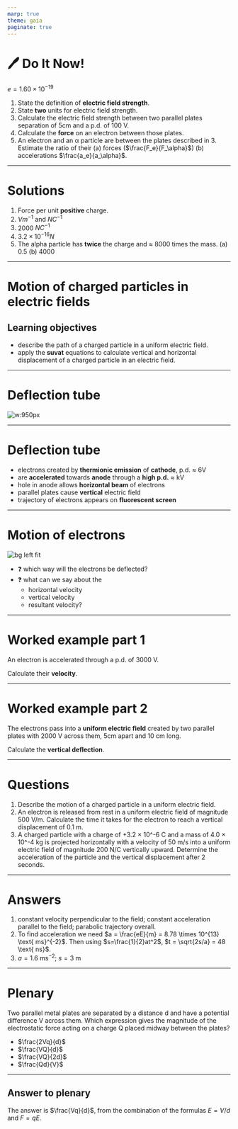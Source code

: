 ```yaml
---
marp: true
theme: gaia
paginate: true
---
```


# :pen: Do It Now!

$e = 1.60 \times 10^{-19}$

1. State the definition of **electric field strength**.
2. State **two** units for electric field strength.
3. Calculate the electric field strength between two parallel plates separation of 5cm and a p.d. of 100 V.
3. Calculate the **force** on an electron between those plates.
4. An electron and an &alpha; particle are between the plates described in 3. Estimate the ratio of their (a) forces ($\frac{F_e}{F_\alpha}$) (b) accelerations $\frac{a_e}{a_\alpha}$.

---

# Solutions

1. Force per unit **positive** charge.
2. $Vm^{-1}$ and $NC^{-1}$
3. 2000 $NC^{-1}$
4. $3.2 \times 10^{-16} N$
5. The alpha particle has **twice** the charge and &approx; 8000 times the mass. (a) 0.5 (b) 4000

---

# Motion of charged particles in electric fields

## Learning objectives

- describe the path of a charged particle in a uniform electric field.
- apply the **suvat** equations to calculate vertical and horizontal displacement of a charged particle in an electric field.

---

# Deflection tube

![w:950px](https://spark.iop.org/sites/default/files/image/electron-deflection-tube-using-an-electric-field2-1839.jpg)

---

# Deflection tube

- electrons created by **thermionic emission** of **cathode**, p.d. &approx; 6V
- are **accelerated** towards **anode** through a **high p.d.** &approx; kV
- hole in anode allows **horizontal beam** of electrons
- parallel plates cause **vertical** electric field
- trajectory of electrons appears on **fluorescent screen**

---

# Motion of electrons

![bg left fit](https://spark.iop.org/sites/default/files/image/electron-deflection-tube-using-an-electric-field2-1839.jpg)

- :question: which way will the electrons be deflected?
- :question: what can we say about the
  - horizontal velocity
  - vertical velocity
  - resultant velocity?

---

# Worked example part 1

An electron is accelerated through a p.d. of 3000 V.

Calculate their **velocity**.

---

# Worked example part 2

The electrons pass into a **uniform electric field** created by two parallel plates with 2000 V across them, 5cm apart and 10 cm long.

Calculate the **vertical deflection**.

---

# Questions

1. Describe the motion of a charged particle in a uniform electric field.
2. An electron is released from rest in a uniform electric field of magnitude 500 V/m. Calculate the time it takes for the electron to reach a vertical displacement of 0.1 m.
3. A charged particle with a charge of +3.2 × 10^-6 C and a mass of 4.0 × 10^-4 kg is projected horizontally with a velocity of 50 m/s into a uniform electric field of magnitude 200 N/C vertically upward. Determine the acceleration of the particle and the vertical displacement after 2 seconds.

---

# Answers

1. constant velocity perpendicular to the field; constant acceleration parallel to the field; parabolic trajectory overall.
2. To find acceleration we need $a = \frac{eE}{m} = 8.78 \times 10^{13} \text{ ms}^{-2}$. Then using $s=\frac{1}{2}at^2$, $t = \sqrt{2s/a} = 48 \text{ ns}$.
3. $a = 1.6 \text{ ms}^{-2}$; $s=3 \text{ m}$
---

# Plenary

Two parallel metal plates are separated by a distance d and have a potential difference V across them. Which expression gives the magnitude of the electrostatic force acting on a charge Q placed midway between the plates?

- $\frac{2Vq}{d}$
- $\frac{VQ}{d}$
- $\frac{VQ}{2d}$
- $\frac{Qd}{V}$

---

## Answer to plenary

The answer is $\frac{Vq}{d}$, from the combination of the formulas $E=V/d$ and $F=qE$.